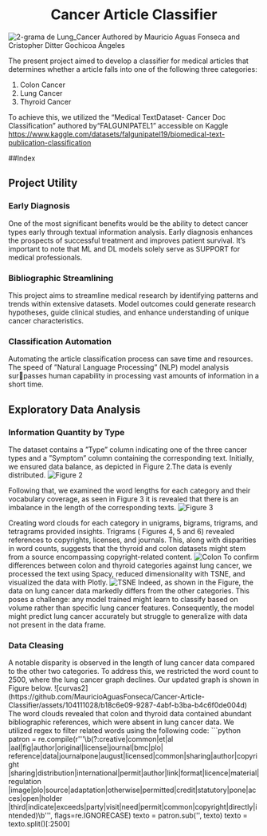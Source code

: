 <h1 align="center"> Cancer Article Classifier </h1>

![2-grama de  Lung_Cancer](https://github.com/MauricioAguasFonseca/Cancer-Article-Classifier/assets/104111028/78c298d1-04c1-4751-8acd-95aa1607a8ef)
Authored by Mauricio Aguas Fonseca and Cristopher Ditter Gochicoa Ángeles

The present project aimed to develop a classifier for medical articles that determines whether a article falls into one of the following three categories:
1. Colon Cancer
2. Lung Cancer
3. Thyroid Cancer

To achieve this, we utilized the “Medical TextDataset- Cancer Doc Classification” authored by“FALGUNIPATEL1” accessible on Kaggle https://www.kaggle.com/datasets/falgunipatel19/biomedical-text-publication-classification

##Index

<h2>Project Utility </h2>
<h3>Early Diagnosis</h3>
One of the most significant benefits would be the
ability to detect cancer types early through textual
information analysis. Early diagnosis enhances the
prospects of successful treatment and improves patient survival. It’s important to note that ML and
DL models solely serve as SUPPORT for medical
professionals.
<h3>Bibliographic Streamlining</h3>
This project aims to streamline medical research
by identifying patterns and trends within extensive
datasets. Model outcomes could generate research
hypotheses, guide clinical studies, and enhance understanding of unique cancer characteristics.
<h3>Classification Automation</h3>
Automating the article classification process can
save time and resources. The speed of ”Natural
Language Processing” (NLP) model analysis surpasses human capability in processing vast amounts
of information in a short time.
<h2>Exploratory Data Analysis </h2>
<h3>Information Quantity by Type </h3>

The dataset contains a ”Type” column indicating
one of the three cancer types and a ”Symptom”
column containing the corresponding text.
Initially, we ensured data balance, as depicted
in Figure 2.The data is evenly distributed.
![Figure 2](https://github.com/MauricioAguasFonseca/Cancer-Article-Classifier/assets/104111028/9ea73567-35bc-47e2-bbd2-a362dc7d583c)

Following that, we examined the word lengths for
each category and their vocabulary coverage, as
seen in Figure 3 it is revealed that there is an
imbalance in the length of the corresponding texts.
![Figure 3](https://github.com/MauricioAguasFonseca/Cancer-Article-Classifier/assets/104111028/d64d5bcb-ff91-4228-af6d-864805ccabab)


Creating word clouds for each category in unigrams, bigrams, trigrams, and tetragrams provided insights. Trigrams ( Figures 4, 5 and 6) revealed references to copyrights, licenses, and journals. This, along with disparities in word counts, suggests that the thyroid and colon datasets might stem from a source encompassing copyright-related content.
![Colon](https://github.com/MauricioAguasFonseca/Cancer-Article-Classifier/assets/104111028/cd51b25f-564e-4eb4-834e-a402f4d2ce6b)
To confirm differences between colon and thyroid categories against lung cancer, we processed the text using Spacy, reduced dimensionality with TSNE, and visualized the data with Plotly.
![TSNE](https://github.com/MauricioAguasFonseca/Cancer-Article-Classifier/assets/104111028/b7943658-5a25-4298-8dea-0c1101fc102b)
Indeed, as shown in the Figure, the data on lung cancer data markedly differs from the other categories. This poses a challenge: any model trained might learn to classify based on volume rather than specific lung cancer features. Consequently, the model might predict lung cancer accurately but struggle to generalize with data not present in the data frame.
<h3>Data Cleasing </h3>
A notable disparity is observed in the length of lung cancer data compared to the other two categories. To address this, we restricted the word count to 2500, where the lung cancer graph declines. Our updated graph is shown in Figure below.
![curvas2](https://github.com/MauricioAguasFonseca/Cancer-Article-Classifier/assets/104111028/b18c6e09-9287-4abf-b3ba-b4c6f0de004d)
The word clouds revealed that colon and thyroid data contained abundant bibliographic references, which were absent in lung cancer data. We utilized regex to filter related words using the following code:
```python
patron = re.compile(r'''\b(?:creative|common|et|al |aal|fig|author|original|license|journal|bmc|plo|
    reference|data|journalpone|august|licensed|common|sharing|author|copyright
    |sharing|distribution|international|permit|author|link|format|licence|material|regulation
    |image|plo|source|adaptation|otherwise|permitted|credit|statutory|pone|acces|open|holder
    |third|indicate|exceeds|party|visit|need|permit|common|copyright|directly|intended)\b''', flags=re.IGNORECASE)
    texto = patron.sub('', texto)
    texto = texto.split()[:2500]





